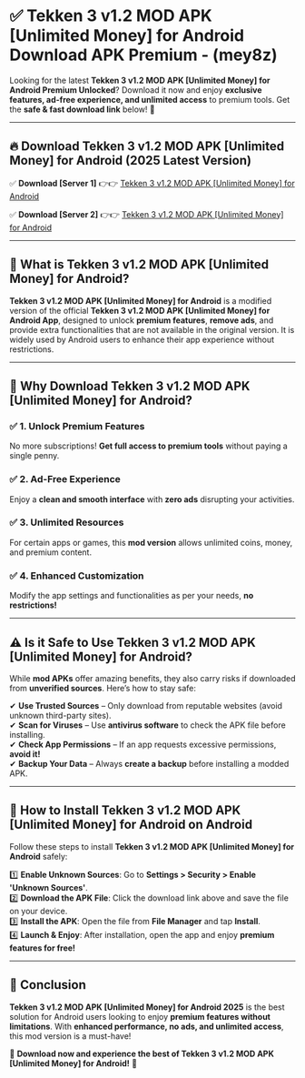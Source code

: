 
# ✅ Tekken 3 v1.2 MOD APK [Unlimited Money] for Android Download APK Premium -  (mey8z) 

Looking for the latest **Tekken 3 v1.2 MOD APK [Unlimited Money] for Android Premium Unlocked**? Download it now and enjoy **exclusive features, ad-free experience, and unlimited access** to premium tools. Get the **safe & fast download link** below! 🚀

---

## 🔥 Download Tekken 3 v1.2 MOD APK [Unlimited Money] for Android (2025 Latest Version)

✅ **Download [Server 1]** 👉👉 [Tekken 3 v1.2 MOD APK [Unlimited Money] for Android ](https://apkcomod.com?title=Tekken_3_v1.2_MOD_APK_[Unlimited_Money]_for_Android)  

✅ **Download [Server 2]** 👉👉 [Tekken 3 v1.2 MOD APK [Unlimited Money] for Android ](https://apkcomod.com?title=Tekken_3_v1.2_MOD_APK_[Unlimited_Money]_for_Android)  


---

## 📌 What is Tekken 3 v1.2 MOD APK [Unlimited Money] for Android?

**Tekken 3 v1.2 MOD APK [Unlimited Money] for Android** is a modified version of the official **Tekken 3 v1.2 MOD APK [Unlimited Money] for Android App**, designed to unlock **premium features**, **remove ads**, and provide extra functionalities that are not available in the original version. It is widely used by Android users to enhance their app experience without restrictions.

---

## 🌟 Why Download Tekken 3 v1.2 MOD APK [Unlimited Money] for Android?

### ✅ 1. Unlock Premium Features
No more subscriptions! **Get full access to premium tools** without paying a single penny.

### ✅ 2. Ad-Free Experience
Enjoy a **clean and smooth interface** with **zero ads** disrupting your activities.

### ✅ 3. Unlimited Resources
For certain apps or games, this **mod version** allows unlimited coins, money, and premium content.

### ✅ 4. Enhanced Customization
Modify the app settings and functionalities as per your needs, **no restrictions!**

---

## ⚠️ Is it Safe to Use Tekken 3 v1.2 MOD APK [Unlimited Money] for Android?

While **mod APKs** offer amazing benefits, they also carry risks if downloaded from **unverified sources**. Here’s how to stay safe:

✔ **Use Trusted Sources** – Only download from reputable websites (avoid unknown third-party sites).  
✔ **Scan for Viruses** – Use **antivirus software** to check the APK file before installing.  
✔ **Check App Permissions** – If an app requests excessive permissions, **avoid it!**  
✔ **Backup Your Data** – Always **create a backup** before installing a modded APK.

---

## 📲 How to Install Tekken 3 v1.2 MOD APK [Unlimited Money] for Android on Android

Follow these steps to install **Tekken 3 v1.2 MOD APK [Unlimited Money] for Android** safely:

1️⃣ **Enable Unknown Sources**: Go to **Settings > Security > Enable 'Unknown Sources'**.  
2️⃣ **Download the APK File**: Click the download link above and save the file on your device.  
3️⃣ **Install the APK**: Open the file from **File Manager** and tap **Install**.  
4️⃣ **Launch & Enjoy**: After installation, open the app and enjoy **premium features for free!**

---

## 🚀 Conclusion

**Tekken 3 v1.2 MOD APK [Unlimited Money] for Android 2025** is the best solution for Android users looking to enjoy **premium features without limitations**. With **enhanced performance, no ads, and unlimited access**, this mod version is a must-have!

🔻 **Download now and experience the best of Tekken 3 v1.2 MOD APK [Unlimited Money] for Android!** 🔻

